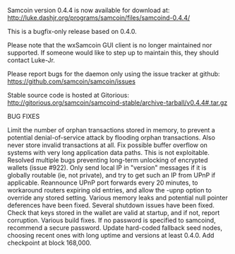 Samcoin version 0.4.4 is now available for download at:
http://luke.dashjr.org/programs/samcoin/files/samcoind-0.4.4/

This is a bugfix-only release based on 0.4.0.

Please note that the wxSamcoin GUI client is no longer maintained nor supported. If someone would like to step up to maintain this, they should contact Luke-Jr.

Please report bugs for the daemon only using the issue tracker at github:
https://github.com/samcoin/samcoin/issues

Stable source code is hosted at Gitorious:
http://gitorious.org/samcoin/samcoind-stable/archive-tarball/v0.4.4#.tar.gz

BUG FIXES

Limit the number of orphan transactions stored in memory, to prevent a potential denial-of-service attack by flooding orphan transactions. Also never store invalid transactions at all.
Fix possible buffer overflow on systems with very long application data paths. This is not exploitable.
Resolved multiple bugs preventing long-term unlocking of encrypted wallets (issue #922).
Only send local IP in "version" messages if it is globally routable (ie, not private), and try to get such an IP from UPnP if applicable.
Reannounce UPnP port forwards every 20 minutes, to workaround routers expiring old entries, and allow the -upnp option to override any stored setting.
Various memory leaks and potential null pointer deferences have been
fixed.
Several shutdown issues have been fixed.
Check that keys stored in the wallet are valid at startup, and if not,
report corruption.
Various build fixes.
If no password is specified to samcoind, recommend a secure password.
Update hard-coded fallback seed nodes, choosing recent ones with long uptime and versions at least 0.4.0.
Add checkpoint at block 168,000.

